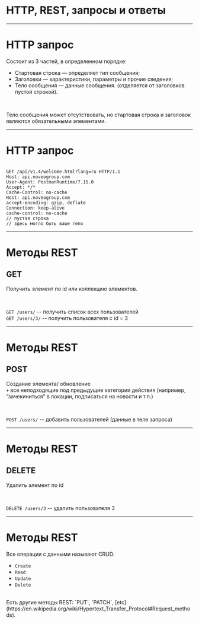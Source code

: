 <!-- .slide:    data-background-color="#699f00" -->
<!-- .slide:    class="center center-horizontal" -->
<!-- .slide:    data-transition="convex" -->

# HTTP, REST, запросы и ответы

------

# HTTP запрос

Состоит из 3 частей, в определенном порядке:

<ul>
    <li data-fragment-index="1">Стартовая строка — определяет тип сообщения;</li>
    <li data-fragment-index="2">Заголовки — характеристики, параметры и прочие сведения;</li>
    <li data-fragment-index="3">Тело сообщения — данные сообщения. (отделяется от заголовков пустой строкой).</li>
</ul>

<br>

<p class="fragment" data-fragment-index="1">Тело сообщения может отсутствовать, но стартовая строка и заголовок являются обязательными элементами.</p>

------

# HTTP запрос

<pre><code class="text" data-trim data-noescape>
GET /api/v1.4/welcome.html?lang=ru HTTP/1.1
Host: api.noveogroup.com
User-Agent: PostmanRuntime/7.15.0
Accept: */*
Cache-Control: no-cache
Host: api.noveogroup.com
accept-encoding: gzip, deflate
Connection: keep-alive
cache-control: no-cache
// пустая строка
// здесь могло быть ваше тело
</code></pre>

---

# Методы REST

## GET
  
Получить элемент по id или коллекцию элементов.  

<br>

`GET /users/` -- получить список всех пользователей  
`GET /users/3/` -- получить пользователя с id = 3


------

# Методы REST

## POST

Создание элемента/ обновление  
`+` все неподходящие под предыдущие категории действия (например, “зачекиниться” в локации, подписаться на новости и т.п.)

<br>

`POST /users/` -- добавить пользователей (данные в теле запроса)

------

# Методы REST

## DELETE
Удалить элемент по id

<br>

`DELETE /users/3` -- удалить пользователя 3


------

# Методы REST

Все операции с данными называют CRUD:

* `Create`
* `Read`
* `Update`
* `Delete`

<br>
Есть другие методы REST: `PUT`, `PATCH`, [etc](https://en.wikipedia.org/wiki/Hypertext_Transfer_Protocol#Request_methods).